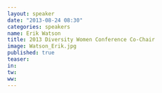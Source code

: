 ```yaml
---
layout: speaker
date: "2013-08-24 08:30"
categories: speakers
name: Erik Watson
title: 2013 Diversity Women Conference Co-Chair
image: Watson_Erik.jpg
published: true
teaser:
in:
tw:
ww: 
---
```

